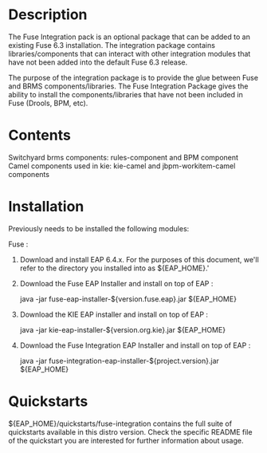 Description
============
The Fuse Integration pack is an optional package that can be added to an existing Fuse 6.3 installation.  The integration package contains libraries/components that can interact with other integration modules that have not been added into the default Fuse 6.3 release. 

The purpose of the integration package is to provide the glue between Fuse and BRMS components/libraries.  The Fuse Integration Package gives the ability to install the components/libraries that have not been included in Fuse (Drools, BPM, etc).


Contents
============
Switchyard brms components: rules-component and BPM component
Camel components used in kie:  kie-camel and jbpm-workitem-camel components


Installation
============

Previously needs to be installed the following modules:

Fuse :

1.  Download and install EAP 6.4.x.    For the purposes of this document, we'll refer to the directory you installed into as ${EAP_HOME}.'

2.  Download the Fuse EAP Installer and install on top of EAP : 

    java -jar fuse-eap-installer-${version.fuse.eap}.jar ${EAP_HOME}

3.  Download the KIE EAP installer and install on top of EAP :

    java -jar kie-eap-installer-${version.org.kie}.jar ${EAP_HOME}

4.  Download the Fuse Integration EAP Installer and install on top of EAP : 

    java -jar fuse-integration-eap-installer-${project.version}.jar ${EAP_HOME}


Quickstarts
============

${EAP_HOME}/quickstarts/fuse-integration contains the full suite of quickstarts available in this distro version. Check the specific README file of the quickstart you are interested for further information about usage.

 
